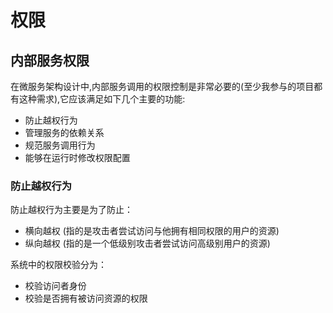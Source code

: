 # 权限


## 内部服务权限

在微服务架构设计中,内部服务调用的权限控制是非常必要的(至少我参与的项目都有这种需求),它应该满足如下几个主要的功能:

- 防止越权行为
- 管理服务的依赖关系
- 规范服务调用行为
- 能够在运行时修改权限配置

### 防止越权行为

防止越权行为主要是为了防止：
- 横向越权 (指的是攻击者尝试访问与他拥有相同权限的用户的资源) 
- 纵向越权 (指的是一个低级别攻击者尝试访问高级别用户的资源)

系统中的权限校验分为：
- 校验访问者身份
- 校验是否拥有被访问资源的权限
